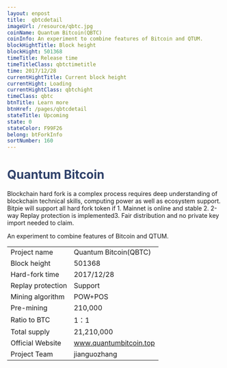 ```yaml
---
layout: enpost
title:  qbtcdetail
imageUrl: /resource/qbtc.jpg
coinName: Quantum Bitcoin(QBTC)
coinInfo: An experiment to combine features of Bitcoin and QTUM.
blockHightTitle: Block height
blockHight: 501368
timeTitle: Release time
timeTitleClass: qbtctimetitle
time: 2017/12/28
currentHightTitle: Current block height
currentHight: Loading
currentHightClass: qbtchight
timeClass: qbtc
btnTitle: Learn more
btnHref: /pages/qbtcdetail
stateTitle: Upcoming
state: 0
stateColor: F99F26
belong: btForkInfo
sortNumber: 160
---
```

<h1 style="color: #2F416A">Quantum Bitcoin</h1>
<p class="summarytxt">Blockchain hard fork is a complex process requires deep understanding of blockchain technical skills, computing power as well as ecosystem support. Bitpie will support all hard fork token if 1. Mainnet is online and stable 2. 2-way Replay protection is implemented3. Fair distribution and no private key import needed to claim.
</p>
<p>An experiment to combine features of Bitcoin and QTUM.
</p>
<table class="center">
  <tbody>
    <tr>
        <td class="tablehalf">Project name</td>
        <td class="tablehalf">Quantum Bitcoin(QBTC)</td>
    </tr>
    <tr>
        <td>Block height</td>
        <td>501368</td>
    </tr>
    <tr>
        <td>Hard-fork time</td>
        <td>2017/12/28</td>
    </tr>
    <tr>
        <td>Replay protection</td>
        <td>Support</td>
    </tr>
    <tr>
        <td>Mining algorithm</td>
        <td>POW+POS</td>
    </tr>
    <tr>
        <td>Pre-mining</td>
        <td>210,000</td>
    </tr>
    <tr>
        <td>Ratio to BTC</td>
        <td>1：1</td>
    </tr>
    <tr>
        <td>Total supply</td>
        <td>21,210,000</td>
    </tr>
    <tr>
        <td>Official Website</td>
        <td><a href="http://www.quantumbitcoin.top/" target="_blank">www.quantumbitcoin.top</a></td>
    </tr>
    <tr>
        <td>Project Team</td>
        <td>jianguozhang</td>
    </tr>
  </tbody>
</table>